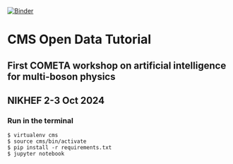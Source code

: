 [![Binder](https://mybinder.org/badge_logo.svg)](https://mybinder.org/v2/gh/cms-dpoa/cms-nikhef-tutorial/HEAD)

# CMS Open Data Tutorial

## First COMETA workshop on artificial intelligence for multi-boson physics
## NIKHEF 2-3 Oct 2024

### Run in the terminal
```
$ virtualenv cms
$ source cms/bin/activate
$ pip install -r requirements.txt
$ jupyter notebook
```

